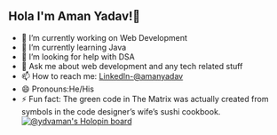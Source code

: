 ## Hola I'm Aman Yadav!👋

- 🔭 I’m currently working on Web Development
- 🌱 I’m currently learning Java
- 🤔 I’m looking for help with DSA
- 💬 Ask me about web development and any tech related stuff
- 📫 How to reach me:  [Linkedln-@amanyadav](https://www.linkedin.com/in/aman-yadav-262313220/)
- 😄 Pronouns:He/His
- ⚡ Fun fact: The green code in The Matrix was actually created from symbols in the code designer’s wife’s sushi cookbook.
[![@ydvaman's Holopin board](https://holopin.io/api/user/board?user=ydvaman)](https://holopin.io/@ydvaman)

